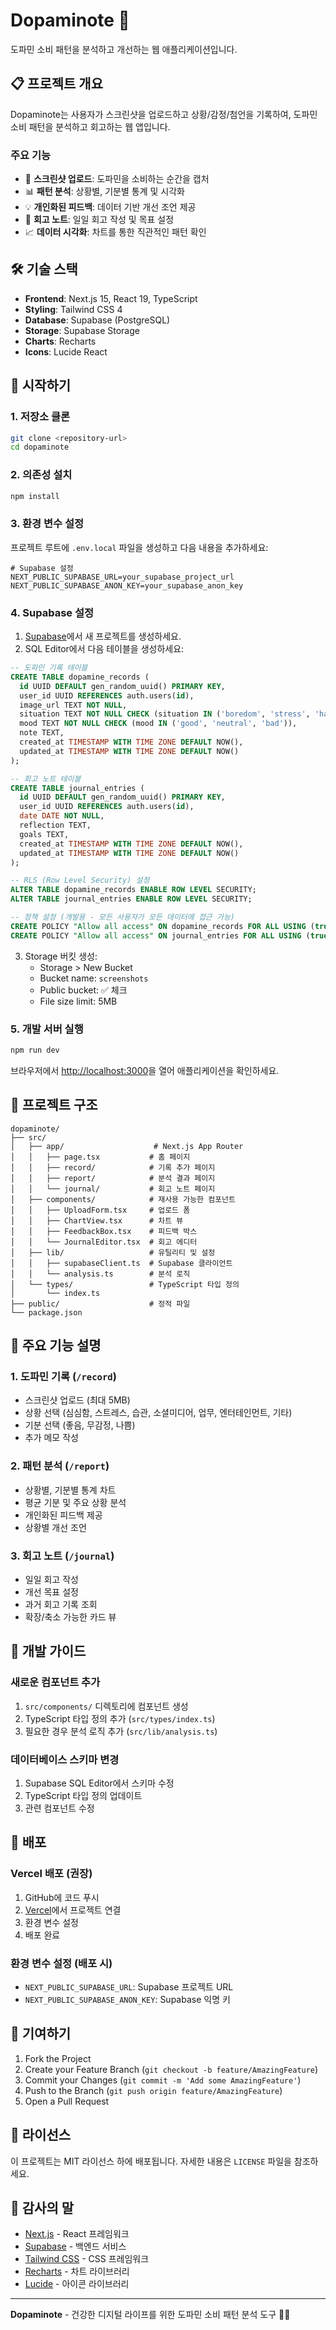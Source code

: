 # Dopaminote 🧠

도파민 소비 패턴을 분석하고 개선하는 웹 애플리케이션입니다.

## 📋 프로젝트 개요

Dopaminote는 사용자가 스크린샷을 업로드하고 상황/감정/첨언을 기록하여, 도파민 소비 패턴을 분석하고 회고하는 웹 앱입니다.

### 주요 기능
- 📸 **스크린샷 업로드**: 도파민을 소비하는 순간을 캡처
- 📊 **패턴 분석**: 상황별, 기분별 통계 및 시각화
- 💡 **개인화된 피드백**: 데이터 기반 개선 조언 제공
- 📝 **회고 노트**: 일일 회고 작성 및 목표 설정
- 📈 **데이터 시각화**: 차트를 통한 직관적인 패턴 확인

## 🛠️ 기술 스택

- **Frontend**: Next.js 15, React 19, TypeScript
- **Styling**: Tailwind CSS 4
- **Database**: Supabase (PostgreSQL)
- **Storage**: Supabase Storage
- **Charts**: Recharts
- **Icons**: Lucide React

## 🚀 시작하기

### 1. 저장소 클론

```bash
git clone <repository-url>
cd dopaminote
```

### 2. 의존성 설치

```bash
npm install
```

### 3. 환경 변수 설정

프로젝트 루트에 `.env.local` 파일을 생성하고 다음 내용을 추가하세요:

```env
# Supabase 설정
NEXT_PUBLIC_SUPABASE_URL=your_supabase_project_url
NEXT_PUBLIC_SUPABASE_ANON_KEY=your_supabase_anon_key
```

### 4. Supabase 설정

1. [Supabase](https://supabase.com)에서 새 프로젝트를 생성하세요.
2. SQL Editor에서 다음 테이블을 생성하세요:

```sql
-- 도파민 기록 테이블
CREATE TABLE dopamine_records (
  id UUID DEFAULT gen_random_uuid() PRIMARY KEY,
  user_id UUID REFERENCES auth.users(id),
  image_url TEXT NOT NULL,
  situation TEXT NOT NULL CHECK (situation IN ('boredom', 'stress', 'habit', 'social', 'work', 'entertainment', 'other')),
  mood TEXT NOT NULL CHECK (mood IN ('good', 'neutral', 'bad')),
  note TEXT,
  created_at TIMESTAMP WITH TIME ZONE DEFAULT NOW(),
  updated_at TIMESTAMP WITH TIME ZONE DEFAULT NOW()
);

-- 회고 노트 테이블
CREATE TABLE journal_entries (
  id UUID DEFAULT gen_random_uuid() PRIMARY KEY,
  user_id UUID REFERENCES auth.users(id),
  date DATE NOT NULL,
  reflection TEXT,
  goals TEXT,
  created_at TIMESTAMP WITH TIME ZONE DEFAULT NOW(),
  updated_at TIMESTAMP WITH TIME ZONE DEFAULT NOW()
);

-- RLS (Row Level Security) 설정
ALTER TABLE dopamine_records ENABLE ROW LEVEL SECURITY;
ALTER TABLE journal_entries ENABLE ROW LEVEL SECURITY;

-- 정책 설정 (개발용 - 모든 사용자가 모든 데이터에 접근 가능)
CREATE POLICY "Allow all access" ON dopamine_records FOR ALL USING (true);
CREATE POLICY "Allow all access" ON journal_entries FOR ALL USING (true);
```

3. Storage 버킷 생성:
   - Storage > New Bucket
   - Bucket name: `screenshots`
   - Public bucket: ✅ 체크
   - File size limit: 5MB

### 5. 개발 서버 실행

```bash
npm run dev
```

브라우저에서 [http://localhost:3000](http://localhost:3000)을 열어 애플리케이션을 확인하세요.

## 📁 프로젝트 구조

```
dopaminote/
├── src/
│   ├── app/                    # Next.js App Router
│   │   ├── page.tsx           # 홈 페이지
│   │   ├── record/            # 기록 추가 페이지
│   │   ├── report/            # 분석 결과 페이지
│   │   └── journal/           # 회고 노트 페이지
│   ├── components/            # 재사용 가능한 컴포넌트
│   │   ├── UploadForm.tsx     # 업로드 폼
│   │   ├── ChartView.tsx      # 차트 뷰
│   │   ├── FeedbackBox.tsx    # 피드백 박스
│   │   └── JournalEditor.tsx  # 회고 에디터
│   ├── lib/                   # 유틸리티 및 설정
│   │   ├── supabaseClient.ts  # Supabase 클라이언트
│   │   └── analysis.ts        # 분석 로직
│   └── types/                 # TypeScript 타입 정의
│       └── index.ts
├── public/                    # 정적 파일
└── package.json
```

## 🎯 주요 기능 설명

### 1. 도파민 기록 (`/record`)
- 스크린샷 업로드 (최대 5MB)
- 상황 선택 (심심함, 스트레스, 습관, 소셜미디어, 업무, 엔터테인먼트, 기타)
- 기분 선택 (좋음, 무감정, 나쁨)
- 추가 메모 작성

### 2. 패턴 분석 (`/report`)
- 상황별, 기분별 통계 차트
- 평균 기분 및 주요 상황 분석
- 개인화된 피드백 제공
- 상황별 개선 조언

### 3. 회고 노트 (`/journal`)
- 일일 회고 작성
- 개선 목표 설정
- 과거 회고 기록 조회
- 확장/축소 가능한 카드 뷰

## 🔧 개발 가이드

### 새로운 컴포넌트 추가
1. `src/components/` 디렉토리에 컴포넌트 생성
2. TypeScript 타입 정의 추가 (`src/types/index.ts`)
3. 필요한 경우 분석 로직 추가 (`src/lib/analysis.ts`)

### 데이터베이스 스키마 변경
1. Supabase SQL Editor에서 스키마 수정
2. TypeScript 타입 정의 업데이트
3. 관련 컴포넌트 수정

## 🚀 배포

### Vercel 배포 (권장)
1. GitHub에 코드 푸시
2. [Vercel](https://vercel.com)에서 프로젝트 연결
3. 환경 변수 설정
4. 배포 완료

### 환경 변수 설정 (배포 시)
- `NEXT_PUBLIC_SUPABASE_URL`: Supabase 프로젝트 URL
- `NEXT_PUBLIC_SUPABASE_ANON_KEY`: Supabase 익명 키

## 🤝 기여하기

1. Fork the Project
2. Create your Feature Branch (`git checkout -b feature/AmazingFeature`)
3. Commit your Changes (`git commit -m 'Add some AmazingFeature'`)
4. Push to the Branch (`git push origin feature/AmazingFeature`)
5. Open a Pull Request

## 📄 라이선스

이 프로젝트는 MIT 라이선스 하에 배포됩니다. 자세한 내용은 `LICENSE` 파일을 참조하세요.

## 🙏 감사의 말

- [Next.js](https://nextjs.org/) - React 프레임워크
- [Supabase](https://supabase.com/) - 백엔드 서비스
- [Tailwind CSS](https://tailwindcss.com/) - CSS 프레임워크
- [Recharts](https://recharts.org/) - 차트 라이브러리
- [Lucide](https://lucide.dev/) - 아이콘 라이브러리

---

**Dopaminote** - 건강한 디지털 라이프를 위한 도파민 소비 패턴 분석 도구 🧠✨
